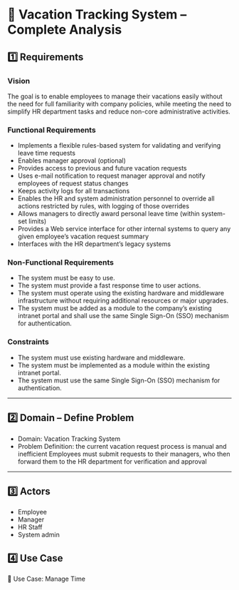 # 🧩 Vacation Tracking System – Complete Analysis

## 1️⃣ Requirements

### Vision
The goal is to enable employees to manage their vacations easily without the need for full familiarity with company policies, while meeting the need to simplify HR department tasks and reduce non-core administrative activities.

### Functional Requirements
- Implements a flexible rules-based system for validating and verifying leave time requests
- Enables manager approval (optional)
- Provides access to previous and future vacation requests
-  Uses e-mail notification to request manager approval and notify employees 
of request status changes
- Keeps activity logs for all transactions
-  Enables the HR and system administration personnel to override all actions 
restricted by rules, with logging of those overrides
- Allows managers to directly award personal leave time (within system-set limits)
- Provides a Web service interface for other internal systems to query any 
given employee’s vacation request summary
- Interfaces with the HR department’s legacy systems 

### Non-Functional Requirements
- The system must be easy to use.
- The system must provide a fast response time to user actions.
- The system must operate using the existing hardware and middleware infrastructure without requiring additional resources or major upgrades.
- The system must be added as a module to the company’s existing intranet portal and shall use the same Single Sign-On (SSO) mechanism for authentication.
  
### Constraints
- The system must use existing hardware and middleware.
- The system must be implemented as a module within the existing intranet portal.
- The system must use the same Single Sign-On (SSO) mechanism for authentication.
  
---

## 2️⃣ Domain – Define Problem
- Domain: Vacation Tracking System
- Problem Definition: the current vacation request process is manual and inefficient Employees must submit requests to their managers, who then forward them to the HR department for verification and approval
  
---

## 3️⃣ Actors
- Employee
- Manager
- HR Staff
- System admin

## 4️⃣ Use Case
🧭 Use Case: Manage Time



